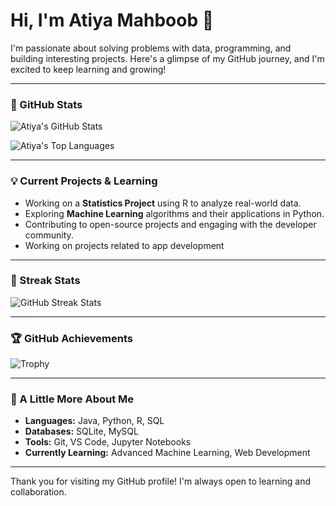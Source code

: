 # Hi, I'm Atiya Mahboob 👋

I'm passionate about solving problems with data, programming, and building interesting projects. Here's a glimpse of my GitHub journey, and I'm excited to keep learning and growing!

---

### 🚀 GitHub Stats

![Atiya's GitHub Stats](https://github-readme-stats.vercel.app/api?username=atiya16384&show_icons=true&theme=tokyonight)

![Atiya's Top Languages](https://github-readme-stats.vercel.app/api/top-langs/?username=atiya16384&layout=compact&theme=tokyonight)

---

### 💡 Current Projects & Learning

- Working on a **Statistics Project** using R to analyze real-world data.
- Exploring **Machine Learning** algorithms and their applications in Python.
- Contributing to open-source projects and engaging with the developer community.
- Working on projects related to app development

---

### 🎉 Streak Stats

![GitHub Streak Stats](https://github-readme-streak-stats.herokuapp.com/?user=atiya16384&theme=tokyonight)

---

### 🏆 GitHub Achievements

![Trophy](https://github-profile-trophy.vercel.app/?username=atiya16384&theme=onedark)

---

### 🌟 A Little More About Me

- **Languages:** Java, Python, R, SQL
- **Databases:** SQLite, MySQL
- **Tools:** Git, VS Code, Jupyter Notebooks
- **Currently Learning:** Advanced Machine Learning, Web Development

---

Thank you for visiting my GitHub profile! I'm always open to learning and collaboration.


